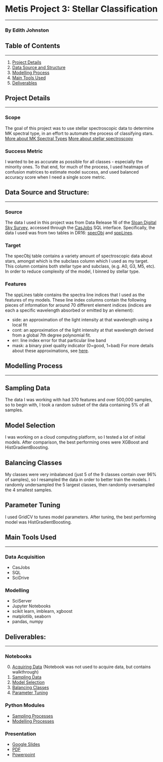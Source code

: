 # Metis Project 3: Stellar Classification
---
### By Edith Johnston

## Table of Contents
---
1. [Project Details](#project-details)
2. [Data Source and Structure](#data-source-and-structure)
3. [Modelling Process](#modelling-process)
4. [Main Tools Used](#main-tools-used)
5. [Deliverables](#deliverables)

## Project Details
---
### Scope
The goal of this project was to use stellar spectroscopic data to determine MK spectral type, in an effort to automate the process of classifying stars.  
[More about MK Spectral Types](https://starparty.com/topics/astronomy/stars/the-morgan-keenan-system/)
[More about stellar spectroscopy](http://spiff.rit.edu/classes/phys440/lectures/intro_spectra/intro_spectra.html)
### Success Metric
I wanted to be as accurate as possible for all classes - especially the minority ones. To that end, for much of the process, I used heatmaps of confusion matrices to estimate model success, and used balanced accuracy score when I need a single score metric.

## Data Source and Structure:
---
### Source
The data I used in this project was from Data Release 16 of the [Sloan Digital Sky Survey](https://www.sdss.org), accessed through the [CasJobs](https://skyserver.sdss.org/casjobs/) SQL interface. Specifically, the data I used was from two tables in DR16: [specObj](http://skyserver.sdss.org/dr16/en/help/browser/browser.aspx#&&history=description+SpecObj+V) and [sppLines](http://skyserver.sdss.org/dr16/en/help/browser/browser.aspx#&&history=description+sppLines+U).  
### Target
The specObj table contains a variety amount of spectroscopic data about stars, amongst which is the subclass column which I used as my target. This column contains both stellar type and subclass, (e.g. A0, G3, M5, etc). In order to reduce complexity of the model, I binned by stellar type.
### Features
The sppLines table contains the spectra line indices that I used as the features of my models.
These line index columns contain the following pieces of information for around 70 different element indices (indices are each a specific wavelength absorbed or emitted by an element):
- side: an approximation of the light intensity at that wavelength using a local fit
- cont: an approximation of the light intensity at that wavelength derived from a global 7th degree polynomial fit.
- err: line index error for that particular line band
- mask: a binary pixel quality indicator (0=good, 1=bad)
For more details about these approximations, see [here](https://www.sdss.org/dr16/spectro/sspp_lineindexmeas/).

## Modelling Process
---
## Sampling Data
The data I was working with had 370 features and over 500,000 samples, so to begin with, I took a random subset of the data containing 5% of all samples.  
## Model Selection
I was working on a cloud computing platform, so I tested a lot of initial models. After comparison, the best performing ones were XGBoost and HistGradientBoosting.
## Balancing Classes
My classes were very imbalanced (just 5 of the 9 classes contain over 96% of samples), so I resampled the data in order to better train the models. I randomly undersampled the 5 largest classes, then randomly oversampled the 4 smallest samples.
## Parameter Tuning
I used GridCV to tunes model parameters. After tuning, the best performing model was HistGradientBoosting.

## Main Tools Used
---
### Data Acquisition
- CasJobs
- SQL
- SciDrive
### Modelling
- SciServer
- Jupyter Notebooks
- scikit learn, imblearn, xgboost
- matplotlib, seaborn
- pandas, numpy

## Deliverables:
---
### Notebooks
0. [Acquiring Data](https://github.com/edithalice/stellar_classification/blob/master/0_Data_Acquisition.ipynb) (Notebook was not used to acquire data, but contains walkthrough)
1. [Sampling Data](https://github.com/edithalice/stellar_classification/blob/master/1_Sampling_Data.ipynb)
2. [Model Selection](https://github.com/edithalice/stellar_classification/blob/master/2_Model_Selection.ipynb)
3. [Balancing Classes](https://github.com/edithalice/stellar_classification/blob/master/3_Balancing_Classes.ipynb)
4. [Parameter Tuning](https://github.com/edithalice/stellar_classification/blob/master/4_Parameter_Tuning.ipynb)
### Python Modules
- [Sampling Processes](https://github.com/edithalice/stellar_classification/blob/master/sampling_process.py)
- [Modelling Processes](https://github.com/edithalice/stellar_classification/blob/master/model_processes.py)
### Presentation
- [Google Slides](https://docs.google.com/presentation/d/18RMsiepjmJ7rpHx3ZY8O1-9iLH5Xa2W5g2Orai8yh6s/edit?usp=sharing)
- [PDF]()
- [Powerpoint]()
 
